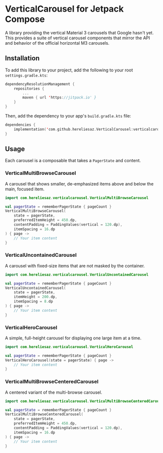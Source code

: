 # VerticalCarousel for Jetpack Compose

A library providing the vertical Material 3 carousels that Google hasn't yet. This provides a suite of vertical carousel components that mirror the API and behavior of the official horizontal M3 carousels.

## Installation

To add this library to your project, add the following to your root `settings.gradle.kts`:

```kotlin
dependencyResolutionManagement {
    repositories {
        ...
        maven { url 'https://jitpack.io' }
    }
}
```

Then, add the dependency to your app's `build.gradle.kts` file:

```kotlin
dependencies {
    implementation('com.github.hereliesaz.VerticalCarousel:verticalcarousel:0.5.0')
}
```

## Usage

Each carousel is a composable that takes a `PagerState` and content.

### VerticalMultiBrowseCarousel

A carousel that shows smaller, de-emphasized items above and below the main, focused item.

```kotlin
import com.hereliesaz.verticalcarousel.VerticalMultiBrowseCarousel

val pagerState = rememberPagerState { pageCount }
VerticalMultiBrowseCarousel(
    state = pagerState,
    preferredItemHeight = 450.dp,
    contentPadding = PaddingValues(vertical = 120.dp),
    itemSpacing = 16.dp
) { page ->
    // Your item content
}
```

### VerticalUncontainedCarousel

A carousel with fixed-size items that are not masked by the container.

```kotlin
import com.hereliesaz.verticalcarousel.VerticalUncontainedCarousel

val pagerState = rememberPagerState { pageCount }
VerticalUncontainedCarousel(
    state = pagerState,
    itemHeight = 200.dp,
    itemSpacing = 8.dp
) { page ->
    // Your item content
}
```

### VerticalHeroCarousel

A simple, full-height carousel for displaying one large item at a time.

```kotlin
import com.hereliesaz.verticalcarousel.VerticalHeroCarousel

val pagerState = rememberPagerState { pageCount }
VerticalHeroCarousel(state = pagerState) { page ->
    // Your item content
}
```

### VerticalMultiBrowseCenteredCarousel

A centered variant of the multi-browse carousel.

```kotlin
import com.hereliesaz.verticalcarousel.VerticalMultiBrowseCenteredCarousel

val pagerState = rememberPagerState { pageCount }
VerticalMultiBrowseCenteredCarousel(
    state = pagerState,
    preferredItemHeight = 450.dp,
    contentPadding = PaddingValues(vertical = 120.dp),
    itemSpacing = 16.dp
) { page ->
    // Your item content
}
```
